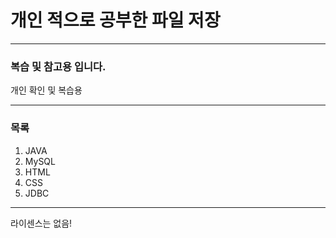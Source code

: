 # 개인 적으로 공부한 파일 저장

-------------------------

### 복습 및 참고용 입니다.
개인 확인 및 복습용

-------------------------

### 목록
1. JAVA
2. MySQL
3. HTML
4. CSS
5. JDBC

-------------------------

라이센스는 없음!


